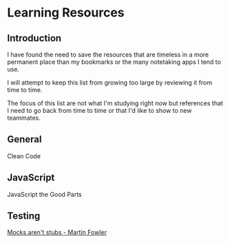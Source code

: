 # Learning Resources

## Introduction

I have found the need to save the resources that are timeless
in a more permanent place than my bookmarks or the many notetaking
apps I tend to use.

I will attempt to keep this list from growing too large by reviewing
it from time to time.

The focus of this list are not what I'm studying right now but
references that I need to go back from time to time or that I'd
like to show to new teammates.

## General

Clean Code

## JavaScript

JavaScript the Good Parts



## Testing
[Mocks aren't stubs - Martin Fowler](https://martinfowler.com/articles/mocksArentStubs.html)
